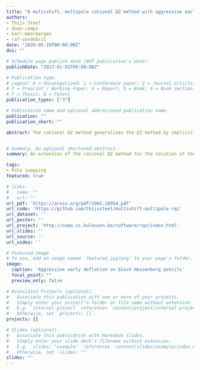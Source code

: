 ```yaml
---
title: "A multishift, multipole rational QZ method with aggressive early deflation"
authors:
- Thijs Steel
- daan-camps
- karl-meerbergen
- raf-vandebril
date: "2020-05-19T00:00:00Z"
doi: ""

# Schedule page publish date (NOT publication's date).
publishDate: "2017-01-01T00:00:00Z"

# Publication type.
# Legend: 0 = Uncategorized; 1 = Conference paper; 2 = Journal article;
# 3 = Preprint / Working Paper; 4 = Report; 5 = Book; 6 = Book section;
# 7 = Thesis; 8 = Patent
publication_types: ["3"]

# Publication name and optional abbreviated publication name.
publication: ""
publication_short: ""

abstract: The rational QZ method generalizes the QZ method by implicitly supporting rational subspace iteration. In this paper we extend the rational QZ method by introducing shifts and poles of higher multiplicity in the Hessenberg pencil, which is a pencil consisting of two Hessenberg matrices. The result is a multishift, multipole iteration on block Hessenberg pencils which allows one to stick to real arithmetic for a real input pencil. In combination with optimally packed shifts and aggressive early deflation as an advanced deflation technique we obtain an efficient method for the dense generalized eigenvalue problem. In the numerical experiments we compare the results with state-of-the-art routines for the generalized eigenvalue problem and show that we are competitive in terms of speed and accuracy.


# Summary. An optional shortened abstract.
summary: An extension of the rational QZ method for the solution of the real generalized eigenvalue problems with aggressive early deflation.

tags:
- Pole swapping
featured: true

# links:
# - name: ""
#   url: ""
url_pdf: 'https://arxiv.org/pdf/1902.10954.pdf'
url_code: 'https://github.com/thijssteel/multishift-multipole-rqz'
url_dataset: ''
url_poster: ''
url_project: 'http://numa.cs.kuleuven.be/software/rqz/index.html'
url_slides: ''
url_source: ''
url_video: ''

# Featured image
# To use, add an image named `featured.jpg/png` to your page's folder. 
image:
  caption: 'Aggressive early deflation on block Hessenberg pencils'
  focal_point: ""
  preview_only: false

# Associated Projects (optional).
#   Associate this publication with one or more of your projects.
#   Simply enter your project's folder or file name without extension.
#   E.g. `internal-project` references `content/project/internal-project/index.md`.
#   Otherwise, set `projects: []`.
projects: []

# Slides (optional).
#   Associate this publication with Markdown slides.
#   Simply enter your slide deck's filename without extension.
#   E.g. `slides: "example"` references `content/slides/example/index.md`.
#   Otherwise, set `slides: ""`.
slides: ""
---
```

